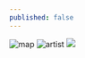 ```yaml
---
published: false
---
```

![map](https://ia801403.us.archive.org/21/items/qimap-2017-555x-412/QIMap2017-555x412.jpg)
![artist](https://ia601400.us.archive.org/10/items/dscf-2064-copy/Slide12.jpeg)
![](https://ia801400.us.archive.org/10/items/dscf-2064-copy/Slide9.jpeg)
